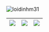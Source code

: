 <p align="left"> <img src="https://komarev.com/ghpvc/?username=loidinhm31&label=Profile%20views&color=0e75b6&style=flat" alt="loidinhm31" /> </p>


|![](https://github-profile-summary-cards.vercel.app/api/cards/stats?username=loidinhm31&theme=gruvbox)|![](https://github-profile-summary-cards.vercel.app/api/cards/repos-per-language?username=loidinhm31&theme=gruvbox)|![](https://github-profile-summary-cards.vercel.app/api/cards/most-commit-language?username=loidinhm31&theme=gruvbox)|
|-----|------|------|
